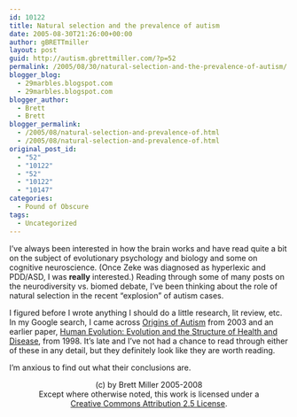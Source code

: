 ```yaml
---
id: 10122
title: Natural selection and the prevalence of autism
date: 2005-08-30T21:26:00+00:00
author: gBRETTmiller
layout: post
guid: http://autism.gbrettmiller.com/?p=52
permalink: /2005/08/30/natural-selection-and-the-prevalence-of-autism/
blogger_blog:
  - 29marbles.blogspot.com
  - 29marbles.blogspot.com
blogger_author:
  - Brett
  - Brett
blogger_permalink:
  - /2005/08/natural-selection-and-prevalence-of.html
  - /2005/08/natural-selection-and-prevalence-of.html
original_post_id:
  - "52"
  - "10122"
  - "52"
  - "10122"
  - "10147"
categories:
  - Pound of Obscure
tags:
  - Uncategorized
---
```

I&#8217;ve always been interested in how the brain works and have read quite a bit on the subject of evolutionary psychology and biology and some on cognitive neuroscience. (Once Zeke was diagnosed as hyperlexic and PDD/ASD, I was **really** interested.) Reading through some of many posts on the neurodiversity vs. biomed debate, I&#8217;ve been thinking about the role of natural selection in the recent &#8220;explosion&#8221; of autism cases. 

I figured before I wrote anything I should do a little research, lit review, etc. In my Google search, I came across [Origins of Autism](http://originsofautism.com/) from 2003 and an earlier paper, [Human Evolution: Evolution and the Structure of Health and Disease](http://serpentfd.org/), from 1998. It&#8217;s late and I&#8217;ve not had a chance to read through either of these in any detail, but they definitely look like they are worth reading. 

I&#8217;m anxious to find out what their conclusions are.

<div class="blogger-post-footer">
  <p align="center">
    (c) by Brett Miller 2005-2008<br /> Except where otherwise noted, this work is licensed under a<br /> <a href="http://creativecommons.org/licenses/by/2.5/" rel="license">Creative Commons Attribution 2.5 License</a>.
  </p>
</div>